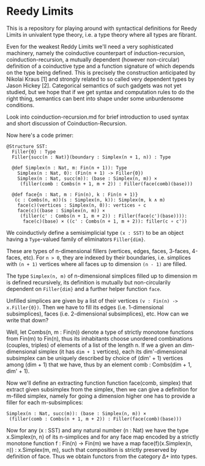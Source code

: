 # Reedy Limits

This is a repository for playing around with syntactical definitions
for Reedy Limits in univalent type theory, i.e. a type theory where
all types are fibrant.

Even for the weakest Reddy Limits we'll need a very sophisticated
machinery, namely the coinductive counterpart of induction-recursion,
coinduction-recursion, a mutually dependent (however non-circular)
definition of a coinductive type and a function signature of which
depends on the type being defined. This is precisely the construction
anticipated by Nikolai Kraus [1] and strongly related to so called
very dependent types by Jason Hickey [2]. Categorical semantics of
such gadgets was not yet studied, but we hope that if we get syntax
and computation rules to do the right thing, semantics can bent into
shape under some unburdensome conditions.

Look into coinduction-recursion.md for brief introduction to used
syntax and short discussion of Coinduction-Recursion.

Now here's a code primer:
```
@Structure SST:
  Filler{0} : Type
  Filler{succ(n : Nat)}(boundary : Simplex(n + 1, n)) : Type
  
  @def Simplex(n : Nat, m: Fin(n + 1)): Type
    Simplex(n : Nat, 0): (Fin(n + 1) -> Filler{0})
	Simplex(n : Nat, succ(m)): (base : Simplex(n, m)) ×
     (filler(comb : Combs(n + 1, m + 2)) : Filler(face(comb)(base)))

  @def face{n : Nat, m : Fin(n), k : Fin(n + 1)}
   (c : Combs(n, m))(s : Simplex(n, k)): Simplex(m, k ∧ m)
    face(c)(vertices : Simplex(n, 0)): vertices ∘ c	 
	face(c)((base : Simplex(n, m)) ×
     (filler(c' : Combs(n + 1, m + 2)) : Filler(face(c')(base)))):
      face(c)(base) × ((c' : Combs(n + 1, m + 2)): filler(c ∘ c')) 
```
We coinductivly define a semisimplicial type `(x : SST)` to be an
object having a `Type`-valued family of eliminators `Filler{dim}`.

These are types of n-dimensional fillers (vertices, edges, faces,
3-faces, 4-faces, etc). For `n > 0`, they are indexed by their
boundaries, i.e. simplices with `(n + 1)` vertices where all faces
up to dimension `(n - 1)` are filled.

The type `Simplex(n, m)` of n-dimensional simplices filled up to
dimension m is defined recursively, its definition is mutually but
non-circularily dependent on `Filler{dim}` and a further helper
function `face`.

Unfilled simplices are given by a list of their vertices
`(v : Fin(n) -> x.Filler{0})`. Then we have to fill its edges (i.e.
1-dimensional subsimplices), faces (i.e. 2-dimensional subsimplices),
etc. How can we write that down? 

Well, let Combs(n, m : Fin(n)) denote a type of strictly monotone
functions from Fin(m) to Fin(n), thus its inhabitants choose
unordered combinations (couples, triples) of elements of a list
of the length n. If we a given an dim-dimensional simplex (it has
`dim + 1` vertices), each its dim'-dimensional subsimplex can be
uniquely described by choice of (dim' + 1) vertices among (dim + 1)
that we have, thus by an element comb : Combs(dim + 1, dim' + 1).

Now we'll define an extracting function function face(comb, simplex)
that extract given subsimplex from the simplex, then we can give a
definition for m-filled simplex, namely for going a dimension higher
one has to provide a filler for each m-subsimplices:
```
Simplex(n : Nat, succ(m)): (base : Simplex(n, m)) ×
 (filler(comb : Combs(n + 1, m + 2)) : Filler(face(comb)(base)))
```

Now for any (x : SST) and any natural number (n : Nat) we have the
type x.Simplex(n, n) of its n-simplices and for any face map encoded
by a strictly monotone function f : Fin(n) -> Fin(m) we have a map
face(f)(x.Simplex(n, n)) : x.Simplex(m, m), such that
composition is strictly preserved by definition of face. 
Thus we obtain functors from the category Δ+ into types.